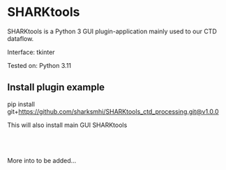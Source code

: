 # SHARKtools
SHARKtools is a Python 3 GUI plugin-application mainly used to our CTD dataflow. 

Interface: tkinter 

Tested on: Python 3.11 

## Install plugin example 
pip install git+https://github.com/sharksmhi/SHARKtools_ctd_processing.git@v1.0.0 

This will also install main GUI SHARKtools




<br><br><br>
More into to be added...
